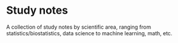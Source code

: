 # Study notes
A collection of study notes by scientific area, ranging from statistics/biostatistics, data science to machine learning, math, etc.


